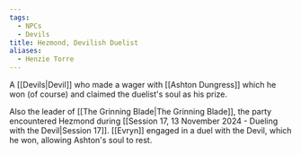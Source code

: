 ```yaml
---
tags:
  - NPCs
  - Devils
title: Hezmond, Devilish Duelist
aliases:
  - Henzie Torre
---
```

A [[Devils|Devil]] who made a wager with [[Ashton Dungress]] which he won (of course) and claimed the duelist's soul as his prize.

Also the leader of [[The Grinning Blade|The Grinning Blade]], the party encountered Hezmond during [[Session 17, 13 November 2024 - Dueling with the Devil|Session 17]]. [[Evryn]] engaged in a duel with the Devil, which he won, allowing Ashton's soul to rest.